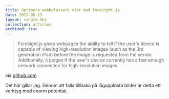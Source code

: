 ```yaml
---
title: Optimera webbplatsers vikt med foresight.js
date: 2012-05-13
layout: single.hbs
collection: articles
archived: true
---
```

> Foresight.js gives webpages the ability to tell if the user\'s device
> is capable of viewing high-resolution images (such as the 3rd
> generation iPad) before the image is requested from the server.
> Additionally, it judges if the user\'s device currently has a fast
> enough network connection for high-resolution images.

via [github.com](https://github.com/adamdbradley/foresight.js)

Det här gillar jag. Genom att falla tillbaka på lågupplösta bilder är
detta ett verktyg med enorm potential.